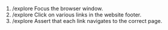 1. /explore Focus the browser window.
2. /explore Click on various links in the website footer.
3. /explore Assert that each link navigates to the correct page.